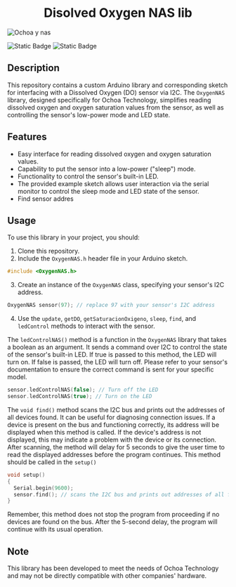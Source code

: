 <h1 align="center"> Disolved Oxygen NAS lib </h1>


![Ochoa y nas](https://github.com/FranklinZamora/DisolvedOxygenNAS/assets/139190968/15cde0c5-1ac3-41b4-be1b-8bb1c6e12295) 

![Static Badge](https://img.shields.io/badge/NAS-green) ![Static Badge](https://img.shields.io/badge/pre_lease-v1-blue)


## Description

This repository contains a custom Arduino library and corresponding sketch for interfacing with a Dissolved Oxygen (DO) sensor via I2C. The `OxygenNAS` library, designed specifically for Ochoa Technology, simplifies reading dissolved oxygen and oxygen saturation values from the sensor, as well as controlling the sensor's low-power mode and LED state.

## Features

- Easy interface for reading dissolved oxygen and oxygen saturation values.
- Capability to put the sensor into a low-power ("sleep") mode.
- Functionality to control the sensor's built-in LED.
- The provided example sketch allows user interaction via the serial monitor to control the sleep mode and LED state of the sensor.
- Find sensor addres

## Usage

To use this library in your project, you should:

1. Clone this repository.
2. Include the `OxygenNAS.h` header file in your Arduino sketch.
```c++
#include <OxygenNAS.h>
```
3. Create an instance of the `OxygenNAS` class, specifying your sensor's I2C address.
```c++
OxygenNAS sensor(97); // replace 97 with your sensor's I2C address
```
4. Use the `update`, `getDO`, `getSaturacionOxigeno`, `sleep`, `find`, and `ledControl` methods to interact with the sensor.

The `ledControlNAS()` method is a function in the `OxygenNAS` library that takes a boolean as an argument. It sends a command over I2C to control the state of the sensor's built-in LED. If true is passed to this method, the LED will turn on. If false is passed, the LED will turn off. Please refer to your sensor's documentation to ensure the correct command is sent for your specific model.

```c++
sensor.ledControlNAS(false); // Turn off the LED
sensor.ledControlNAS(true); // Turn on the LED
```

The  `void find()` method scans the I2C bus and prints out the addresses of all devices found. It can be useful for diagnosing connection issues. If a device is present on the bus and functioning correctly, its address will be displayed when this method is called. If the device's address is not displayed, this may indicate a problem with the device or its connection. After scanning, the method will delay for 5 seconds to give the user time to read the displayed addresses before the program continues. This method should be called in the `setup()` 

```c++
void setup()
{
  Serial.begin(9600);
  sensor.find(); // scans the I2C bus and prints out addresses of all found devices
}
```

Remember, this method does not stop the program from proceeding if no devices are found on the bus. After the 5-second delay, the program will continue with its usual operation.

## Note

This library has been developed to meet the needs of Ochoa Technology and may not be directly compatible with other companies' hardware.

